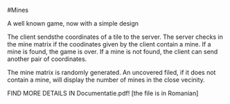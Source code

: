 #Mines

A well known game, now with a simple design

The client sendsthe coordinates of a tile to the server.
The server checks in the mine matrix if the coodinates given by the client contain a mine.
If a mine is found, the game is over.
If a mine is not found, the client can send another pair of coordinates.

The mine matrix is randomly generated.
An uncovered filed, if it does not contain a mine, will display the number of mines in the close vecinity.


FIND MORE DETAILS IN Documentatie.pdf!
[the file is in Romanian]
